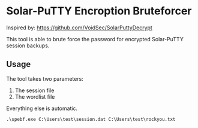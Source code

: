 # Solar-PuTTY Encroption Bruteforcer

Inspired by: https://github.com/VoidSec/SolarPuttyDecrypt

This tool is able to brute force the password for encrypted Solar-PuTTY session backups.

## Usage

The tool takes two parameters:

1. The session file
2. The wordlist file

Everything else is automatic.

```
.\spebf.exe C:\Users\test\session.dat C:\Users\test\rockyou.txt
```
